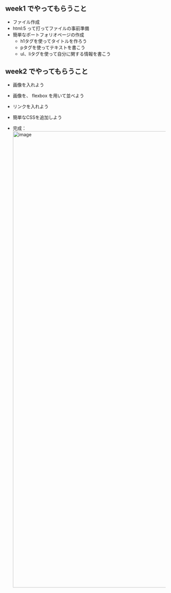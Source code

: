 ## week1 でやってもらうこと
- ファイル作成  
- html:5 って打ってファイルの事前準備  
- 簡単なポートフォリオページの作成 
  - h1タグを使ってタイトルを作ろう
  - pタグを使ってテキストを書こう
  - ul、liタグを使って自分に関する情報を書こう

## week2 でやってもらうこと
- 画像を入れよう
- 画像を、 flexbox を用いて並べよう
- リンクを入れよう
- 簡単なCSSを追加しよう

- 完成：<img width="1431" alt="image" src="https://user-images.githubusercontent.com/86785032/230538705-9122ab11-c2fa-4c76-be9e-a1aaff81dfb6.png">